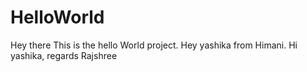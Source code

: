 # HelloWorld
Hey there This is the hello World project. 
Hey yashika from Himani.
Hi yashika, regards Rajshree
